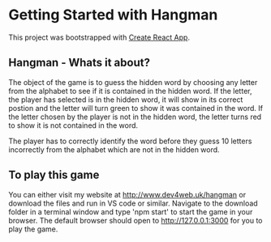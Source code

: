 # Getting Started with Hangman

This project was bootstrapped with [Create React App](https://github.com/facebook/create-react-app).

## Hangman - Whats it about?

The object of the game is to guess the hidden word by choosing any letter from the alphabet to see if it is contained in the hidden word. If the letter, the player has selected is in the hidden word, it will show in its correct postion and the letter will turn green to show it was contained in the word. If the letter chosen by the player is not in the hidden word, the letter turns red to show it is not contained in the word.

The player has to correctly identify the word before they guess 10 letters incorrectly from the alphabet which are not in the hidden word.

## To play this game 

You can either visit my website at http://www.dev4web.uk/hangman
or download the files and run in VS code or similar. Navigate to the download folder in a terminal window and type 'npm start' to start the game in your browser. The default browser should open to http://127.0.0.1:3000 for you to play the game.
